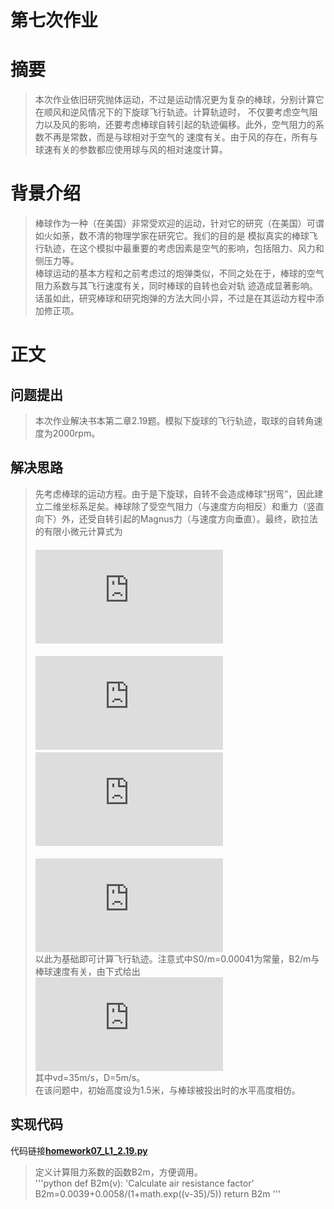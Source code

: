 # **第七次作业**  
# **摘要**  
> 本次作业依旧研究抛体运动，不过是运动情况更为复杂的棒球，分别计算它在顺风和逆风情况下的下旋球飞行轨迹。计算轨迹时，
不仅要考虑空气阻力以及风的影响，还要考虑棒球自转引起的轨迹偏移。此外，空气阻力的系数不再是常数，而是与球相对于空气的
速度有关。由于风的存在，所有与球速有关的参数都应使用球与风的相对速度计算。  

# **背景介绍**
> 棒球作为一种（在美国）非常受欢迎的运动，针对它的研究（在美国）可谓如火如荼，数不清的物理学家在研究它。我们的目的是
模拟真实的棒球飞行轨迹，在这个模拟中最重要的考虑因素是空气的影响，包括阻力、风力和侧压力等。  
> 棒球运动的基本方程和之前考虑过的炮弹类似，不同之处在于，棒球的空气阻力系数与其飞行速度有关，同时棒球的自转也会对轨
迹造成显著影响。话虽如此，研究棒球和研究炮弹的方法大同小异，不过是在其运动方程中添加修正项。  

# **正文**  
## 问题提出  
> 本次作业解决书本第二章2.19题。模拟下旋球的飞行轨迹，取球的自转角速度为2000rpm。  

## 解决思路  
> 先考虑棒球的运动方程。由于是下旋球，自转不会造成棒球“拐弯”，因此建立二维坐标系足矣。棒球除了受空气阻力（与速度方向相反）和重力（竖直向下）外，还受自转引起的Magnus力（与速度方向垂直）。最终，欧拉法的有限小微元计算式为  
　　　　　　　　　　　　　　![](http://latex.codecogs.com/gif.latex?dx%3Dv_%7Bx%7Ddt)  
　　　　　　　　　　　　　　![](http://latex.codecogs.com/gif.latex?dy%3Dv_%7By%7Ddt)
　　　　　　　　　　　　　　![](http://latex.codecogs.com/gif.latex?dv_%7Bx%7D%3D%28-%5Cfrac%7BB_%7B2%7D%7D%7Bm%7Dvv_%7Bx%7D-%5Cfrac%7BS_%7B0%7D%7D%7Bm%7Dv_%7Bx%7D%5Comega%20%29dt)  
　　　　　　　　　　　　　　![](http://latex.codecogs.com/gif.latex?dv_%7By%7D%3D%28-%5Cfrac%7BB_%7B2%7D%7D%7Bm%7Dvv_%7By%7D&plus;%5Cfrac%7BS_%7B0%7D%7D%7Bm%7Dv_%7By%7D%5Comega%20-g%29dt)  
> 以此为基础即可计算飞行轨迹。注意式中S0/m=0.00041为常量，B2/m与棒球速度有关，由下式给出
　　　　　　　　　　　　　　![](http://latex.codecogs.com/gif.latex?%5Cfrac%7BB_%7B2%7D%7D%7Bm%7D%3D0.0039&plus;%5Cfrac%7B0.0058%7D%7B1&plus;e%5E%7B%28v-v_%7Bd%7D%29/D%7D%7D)  
> 其中vd=35m/s，D=5m/s。  
> 在该问题中，初始高度设为1.5米，与棒球被投出时的水平高度相仿。  

## 实现代码  
代码链接[**homework07_L1_2.19.py**]()  
> 定义计算阻力系数的函数B2m，方便调用。  
'''python
def B2m(v):
    'Calculate air resistance factor'
    B2m=0.0039+0.0058/(1+math.exp((v-35)/5))
    return B2m
'''
